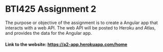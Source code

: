 # BTI425 Assignment 2

The purpose or objective of the assignment is to create a Angular app that interacts with a web API. The web API will be posted to Heroku and Atlas, and provides the data for the Angular app.

#### Link to the website: https://a2-app.herokuapp.com/home
